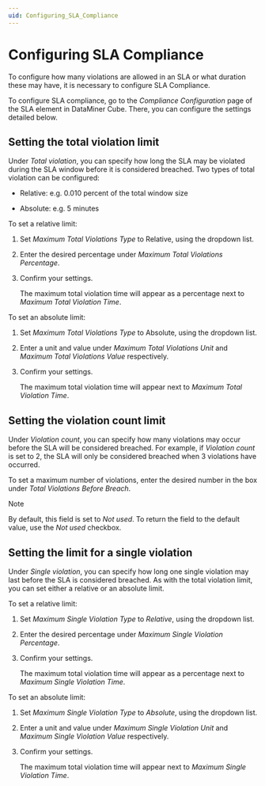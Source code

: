 ```yaml
---
uid: Configuring_SLA_Compliance
---
```


# Configuring SLA Compliance

To configure how many violations are allowed in an SLA or what duration these may have, it is necessary to configure SLA Compliance.

To configure SLA compliance, go to the *Compliance Configuration* page of the SLA element in DataMiner Cube. There, you can configure the settings detailed below.

## Setting the total violation limit

Under *Total violation*, you can specify how long the SLA may be violated during the SLA window before it is considered breached. Two types of total violation can be configured:

- Relative: e.g. 0.010 percent of the total window size

- Absolute: e.g. 5 minutes

To set a relative limit:

1. Set *Maximum Total Violations Type* to Relative, using the dropdown list.

1. Enter the desired percentage under *Maximum Total Violations Percentage*.

1. Confirm your settings.

   The maximum total violation time will appear as a percentage next to *Maximum Total Violation Time*.

To set an absolute limit:

1. Set *Maximum Total Violations Type* to Absolute, using the dropdown list.

1. Enter a unit and value under *Maximum Total Violations Unit* and *Maximum Total Violations Value* respectively.

1. Confirm your settings.

   The maximum total violation time will appear next to *Maximum Total Violation Time*.

## Setting the violation count limit

Under *Violation count*, you can specify how many violations may occur before the SLA will be considered breached. For example, if *Violation count* is set to 2, the SLA will only be considered breached when 3 violations have occurred.

To set a maximum number of violations, enter the desired number in the box under *Total Violations Before Breach*.

> [!NOTE]
> By default, this field is set to *Not used*. To return the field to the default value, use the *Not used* checkbox.

## Setting the limit for a single violation

Under *Single violation*, you can specify how long one single violation may last before the SLA is considered breached. As with the total violation limit, you can set either a relative or an absolute limit.

To set a relative limit:

1. Set *Maximum Single Violation Type* to *Relative*, using the dropdown list.

1. Enter the desired percentage under *Maximum Single Violation Percentage*.

1. Confirm your settings.

   The maximum total violation time will appear as a percentage next to *Maximum Single Violation Time*.

To set an absolute limit:

1. Set *Maximum Single Violation Type* to *Absolute*, using the dropdown list.

1. Enter a unit and value under *Maximum Single Violation Unit* and *Maximum Single Violation Value* respectively.

1. Confirm your settings.

   The maximum total violation time will appear next to *Maximum Single Violation Time*.
